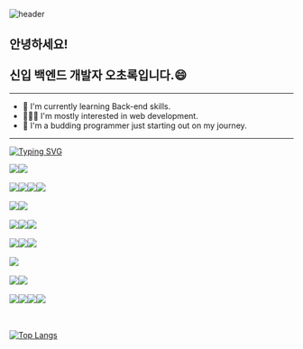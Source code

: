 
![header](https://capsule-render.vercel.app/api?type=waving&color=gradient&height=250&section=header&text=Hi%20there!&fontSize=70&fontAlign=80&descAlign=20)


## 안녕하세요! <br><br> 신입 백엔드 개발자 오초록입니다.😄
---

- 🌱 I'm currently learning Back-end skills. 
- 🙋🏻‍♀️ I'm mostly interested in web development.
- 🐣 I'm a budding programmer just starting out on my journey.

---

[![Typing SVG](https://readme-typing-svg.demolab.com?font=Fira+Code&pause=1000&color=F7F7F7&random=false&width=435&lines=%F0%9F%9B%A0%EF%B8%8F+Tech%20Stacks+%F0%9F%9B%A0%EF%B8%8F)](https://git.io/typing-svg) 
<div style="display: flex; flex-wrap: wrap;">
  <img src="https://img.shields.io/badge/JAVA-3766AB?style=flat-square&logo=java&logoColor=black">
  <img src="https://img.shields.io/badge/JavaScript-F7DF1E?style=flat-square&logo=javascript&logoColor=black">
</div>
<br>
<div style="display: flex; flex-wrap: wrap;">
  <img src="https://img.shields.io/badge/HTML5-E34F26?style=flat-square&logo=html5&logoColor=white">
  <img src="https://img.shields.io/badge/CSS3-1572B6?style=flat-square&logo=css3&logoColor=white">
  <img src="https://img.shields.io/badge/Bootstrap-7952B3?style=flat-square&logo=bootstrap&logoColor=white">
  <img src="https://img.shields.io/badge/jQuery-0769AD?style=flat-square&logo=jquery&logoColor=white">
</div>
<br>
<div style="display: flex; flex-wrap: wrap;">
<img src="https://img.shields.io/badge/Spring-6DB33F?style=flat-square&logo=spring&logoColor=white">
<img src="https://img.shields.io/badge/SpringBoot-6DB33F?style=flat-square&logo=springboot&logoColor=white">
</div>
<br>
<div style="display: flex; flex-wrap: wrap;">
<img src="https://img.shields.io/badge/eclipseIDE-2C2255?style=flat-square&logo=eclipseide&logoColor=white">
<img src="https://img.shields.io/badge/VS%20Code-007ACC?style=flat-square&logo=visualstudiocode&logoColor=white">
<img src="https://img.shields.io/badge/github-181717?style=flat-square&logo=github&logoColor=white">
</div>
<br>
<div style="display: flex; flex-wrap: wrap;">
<img src="https://img.shields.io/badge/oracle-F80000?style=flat-square&logo=oracle&logoColor=white">
<img src="https://img.shields.io/badge/mariaDB-1F305F?style=flat-square&logo=mariadb&logoColor=white">
<img src="https://img.shields.io/badge/postgreSQL-4169E1?style=flat-square&logo=postgresql&logoColor=white">
</div>
<br>
<div style="display: flex; flex-wrap: wrap;">
    <img src="https://img.shields.io/badge/apache%20tomcat-F8DC75?style=flat-square&logo=apache%20tomcat&logoColor=black"">
</div>
<br>
<div style="display: flex; flex-wrap: wrap;">
<img src="https://img.shields.io/badge/Photoshop-31A8FF?style=flat-square&logo=adobephotoshop&logoColor=white">
<img src="https://img.shields.io/badge/Premiere%20Pro-9999FF?style=flat-square&logo=adobepremierepro&logoColor=white">
</div>
<br>
<div style="display: flex; flex-wrap: wrap;">
<img src="https://img.shields.io/badge/Powerpoint-B7472A?style=flat-square&logo=microsoftpowerpoint&logoColor=white">
<img src="https://img.shields.io/badge/Word-2B579A?style=flat-square&logo=microsoftword&logoColor=white">
<img src="https://img.shields.io/badge/openlayers-1F6B75?style=flat-square&logo=openlayers&logoColor=white">
<img src="https://img.shields.io/badge/markdown-%23000000.svg?style=flat-square&logo=markdown&logoColor=white">
</div>
<br>
<br>

[![Top Langs](https://github-readme-stats.vercel.app/api/top-langs/?username=chorok5&langs_count=5&layout=compact&theme=ambient_gradient&hide=css)](https://github.com/chorok5/github-readme-stats)


